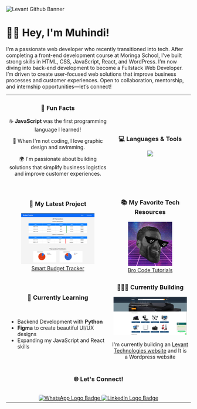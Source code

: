 ![Levant Github Banner](img/Github-Header.png)

# 👋🏾 Hey, I'm Muhindi!

I'm a passionate web developer who recently transitioned into tech. After completing a front-end development course at Moringa School, I’ve built strong skills in HTML, CSS, JavaScript, React, and WordPress. I’m now diving into back-end development to become a Fullstack Web Developer. I’m driven to create user-focused web solutions that improve business processes and customer experiences. Open to collaboration, mentorship, and internship opportunities—let’s connect!

<table>
  <tr>
    <td align="center">
        <h3>💫 Fun Facts</h3>
        <p>☕️ <strong>JavaScript</strong> was the first programming language I learned!</p>
        <p>🎨 When I'm not coding, I love graphic design and swimming.</p>
        <p>🌍 I'm passionate about building solutions that simplify business logistics and improve customer experiences.</p>
        <br/>
    </td>
    <td align="center">
        <h3>💻 Languages & Tools</h3>
        <img style="text-align: center;" src="https://skillicons.dev/icons?i=html,css,js,react,wordpress,figma,git,github&perline=4">
    </td>
  </tr>
  <tr>
    <td align="center"> 
        <h3>🌟 My Latest Project</h3>
        <a href="https://github.com/muhindinewton/Smart-Budget-Tracker">
            <img src="img/Latest-Project.png" alt="Smart Budget Tracker Screenshot" width="200px">
            <br>Smart Budget Tracker
        </a>
    </td>
    <td align="center">
        <h3>📚 My Favorite Tech Resources</h3>
        <a href="https://www.youtube.com/@BroCodez">
            <img src="img/Brocode.jpg" alt="Bro Code logo" width="120px">
            <br>Bro Code Tutorials
        </a>
    </td>
   </tr> 
   <tr>
    <td>
        <h3 style="text-align: center" align="center" valign="top">📖 Currently Learning</h3><br>
        <ul>
            <li>Backend Development with <strong>Python</strong></li>
            <li><strong>Figma</strong> to create beautiful UI/UX designs</li>
            <li>Expanding my JavaScript and React skills</li>
        </ul>
    </td>
    <td align="center">
        <h3>👷🏾‍♀️ Currently Building</h3>
        <img src="img/Levant.png" width="200px">
        <p>I'm currently building an <a href="https://levanttechnologies.co.ke/">Levant Technologies website</a> and It is a Wordpress website</p> 
    </td>
  </tr>
  <tr>
    <td colspan="2" align="center"> 
        <h3>🌐 Let's Connect!</h3><br>
        <a href="https://wa.link/bud6n6">
            <img 
                src="https://img.shields.io/badge/WhatsApp-25D366?style=for-the-badge&logo=whatsapp&logoColor=white"
                alt="WhatsApp Logo Badge"
                style="border-radius: 4px;"
            >
        </a>
        <a href="https://www.linkedin.com/in/newton-muhindi">
            <img 
                src="https://img.shields.io/badge/LinkedIn-0077B5?style=for-the-badge&logo=linkedin&logoColor=white"
                alt="LinkedIn Logo Badge"
                style="border-radius: 4px;"
            >
        </a>
    </td>
  </tr>
</table>
